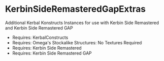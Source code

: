 # KerbinSideRemasteredGapExtras
Additional Kerbal Konstructs Instances for use with Kerbin Side Remastered and Kerbin Side Remastered GAP

- Requires: KerbalConstructs
- Requires: Omega's Stockalike Structures: No Textures Required
- Requires: Kerbin Side Remastered
- Requires: Kerbin Side Remastered GAP


